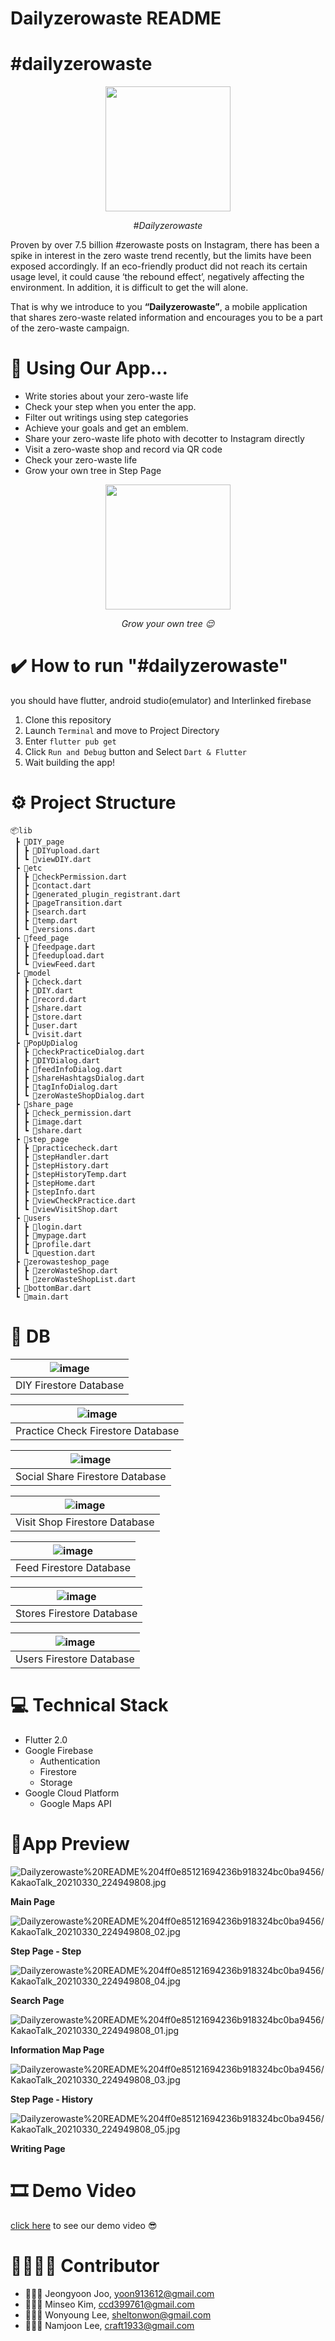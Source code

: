 # Dailyzerowaste README

# #dailyzerowaste

<p align="center">
<img height="200" src="https://github.com/DSCSCHZeroHero/dailyzerowaste/blob/main/readme_photo/Untitled.png">
</p>

<p align="center"><i>#Dailyzerowaste</i></p>

Proven by over 7.5 billion #zerowaste posts on Instagram, there has been a spike in interest in the zero waste trend recently, but the limits have been exposed accordingly. If an eco-friendly product did not reach its certain usage level, it could cause ‘the rebound effect’, negatively affecting the environment. In addition, it is difficult to get the will alone.

That is why we introduce to you **“Dailyzerowaste”**, a mobile application that shares zero-waste related information and encourages you to be a part of the zero-waste campaign.

# 🤔 Using Our App...


- Write stories about your zero-waste life
- Check your step when you enter the app.
- Filter out writings using step categories
- Achieve your goals and get an emblem.
- Share your zero-waste life photo with decotter to Instagram directly
- Visit a zero-waste shop and record via QR code
- Check your zero-waste life
- Grow your own tree in Step Page

<p align="center">
<img height="200" src="https://github.com/DSCSCHZeroHero/dailyzerowaste/blob/main/readme_photo/trees.png">
</p>
<p align="center"><i>Grow your own tree 😌</i></p>


# ✔️ How to run "#dailyzerowaste"


you should have flutter, android studio(emulator) and Interlinked firebase

1. Clone this repository
2. Launch `Terminal` and move to Project Directory
3. Enter `flutter pub get`
4. Click `Run and Debug` button and Select `Dart & Flutter`
5. Wait building the app!

# ⚙ Project Structure

```
📦lib
 ┣ 📂DIY_page
 ┃ ┣ 📜DIYupload.dart
 ┃ ┗ 📜viewDIY.dart
 ┣ 📂etc
 ┃ ┣ 📜checkPermission.dart
 ┃ ┣ 📜contact.dart
 ┃ ┣ 📜generated_plugin_registrant.dart
 ┃ ┣ 📜pageTransition.dart
 ┃ ┣ 📜search.dart
 ┃ ┣ 📜temp.dart
 ┃ ┗ 📜versions.dart
 ┣ 📂feed_page
 ┃ ┣ 📜feedpage.dart
 ┃ ┣ 📜feedupload.dart
 ┃ ┗ 📜viewFeed.dart
 ┣ 📂model
 ┃ ┣ 📜check.dart
 ┃ ┣ 📜DIY.dart
 ┃ ┣ 📜record.dart
 ┃ ┣ 📜share.dart
 ┃ ┣ 📜store.dart
 ┃ ┣ 📜user.dart
 ┃ ┗ 📜visit.dart
 ┣ 📂PopUpDialog
 ┃ ┣ 📜checkPracticeDialog.dart
 ┃ ┣ 📜DIYDialog.dart
 ┃ ┣ 📜feedInfoDialog.dart
 ┃ ┣ 📜shareHashtagsDialog.dart
 ┃ ┣ 📜tagInfoDialog.dart
 ┃ ┗ 📜zeroWasteShopDialog.dart
 ┣ 📂share_page
 ┃ ┣ 📜check_permission.dart
 ┃ ┣ 📜image.dart
 ┃ ┗ 📜share.dart
 ┣ 📂step_page
 ┃ ┣ 📜practicecheck.dart
 ┃ ┣ 📜stepHandler.dart
 ┃ ┣ 📜stepHistory.dart
 ┃ ┣ 📜stepHistoryTemp.dart
 ┃ ┣ 📜stepHome.dart
 ┃ ┣ 📜stepInfo.dart
 ┃ ┣ 📜viewCheckPractice.dart
 ┃ ┗ 📜viewVisitShop.dart
 ┣ 📂users
 ┃ ┣ 📜login.dart
 ┃ ┣ 📜mypage.dart
 ┃ ┣ 📜profile.dart
 ┃ ┗ 📜question.dart
 ┣ 📂zerowasteshop_page
 ┃ ┣ 📜zeroWasteShop.dart
 ┃ ┗ 📜zeroWasteShopList.dart
 ┣ 📜bottomBar.dart
 ┗ 📜main.dart
```

# 📜 DB

| ![image](https://github.com/DSCSCHZeroHero/dailyzerowaste/blob/main/readme_photo/DIY_censored.jpg) |
|:--:|
| DIY Firestore Database |

| ![image](https://github.com/DSCSCHZeroHero/dailyzerowaste/blob/main/readme_photo/PracticeCheck_censored.jpg) |
|:--:|
| Practice Check Firestore Database |

| ![image](https://github.com/DSCSCHZeroHero/dailyzerowaste/blob/main/readme_photo/SocialShare_censored.jpg) |
|:--:|
| Social Share Firestore Database |

| ![image](https://github.com/DSCSCHZeroHero/dailyzerowaste/blob/main/readme_photo/VisitShop_censored.jpg) |
|:--:|
| Visit Shop Firestore Database |

| ![image](https://github.com/DSCSCHZeroHero/dailyzerowaste/blob/main/readme_photo/Feed_censored.jpg) |
|:--:|
| Feed Firestore Database |

| ![image](https://github.com/DSCSCHZeroHero/dailyzerowaste/blob/main/readme_photo/Stores_censored.jpg) |
|:--:|
| Stores Firestore Database |

| ![image](https://github.com/DSCSCHZeroHero/dailyzerowaste/blob/main/readme_photo/Users_censored.jpg) |
|:--:|
| Users Firestore Database |


# 💻 Technical Stack


- Flutter 2.0
- Google Firebase
    - Authentication
    - Firestore
    - Storage
- Google Cloud Platform
    - Google Maps API

# 📱App Preview


![Dailyzerowaste%20README%204ff0e85121694236b918324bc0ba9456/KakaoTalk_20210330_224949808.jpg](Dailyzerowaste%20README%204ff0e85121694236b918324bc0ba9456/KakaoTalk_20210330_224949808.jpg)

**Main Page**

![Dailyzerowaste%20README%204ff0e85121694236b918324bc0ba9456/KakaoTalk_20210330_224949808_02.jpg](Dailyzerowaste%20README%204ff0e85121694236b918324bc0ba9456/KakaoTalk_20210330_224949808_02.jpg)

**Step Page - Step**

![Dailyzerowaste%20README%204ff0e85121694236b918324bc0ba9456/KakaoTalk_20210330_224949808_04.jpg](Dailyzerowaste%20README%204ff0e85121694236b918324bc0ba9456/KakaoTalk_20210330_224949808_04.jpg)

**Search Page**

![Dailyzerowaste%20README%204ff0e85121694236b918324bc0ba9456/KakaoTalk_20210330_224949808_01.jpg](Dailyzerowaste%20README%204ff0e85121694236b918324bc0ba9456/KakaoTalk_20210330_224949808_01.jpg)

**Information Map Page**

![Dailyzerowaste%20README%204ff0e85121694236b918324bc0ba9456/KakaoTalk_20210330_224949808_03.jpg](Dailyzerowaste%20README%204ff0e85121694236b918324bc0ba9456/KakaoTalk_20210330_224949808_03.jpg)

**Step Page - History**

![Dailyzerowaste%20README%204ff0e85121694236b918324bc0ba9456/KakaoTalk_20210330_224949808_05.jpg](Dailyzerowaste%20README%204ff0e85121694236b918324bc0ba9456/KakaoTalk_20210330_224949808_05.jpg)

**Writing Page**

# 🎞 Demo Video


[click here](https://youtu.be/y0WPw5xusFs) to see our demo video 😎

# 👨‍👨‍👧‍👦 Contributor


- 👩🏻‍💻 Jeongyoon Joo, [yoon913612@gmail.com](mailto:yoon913612@gmail.com)
- 👩🏻‍🎨 Minseo Kim, [ccd399761@gmail.com](mailto:ccd399761@gmail.com)
- 👩🏻‍💻 Wonyoung Lee, [sheltonwon@gmail.com](mailto:sheltonwon@gmail.com)
- 👨🏻‍💻 Namjoon Lee, [craft1933@gmail.com](mailto:craft1933@gmail.com)
